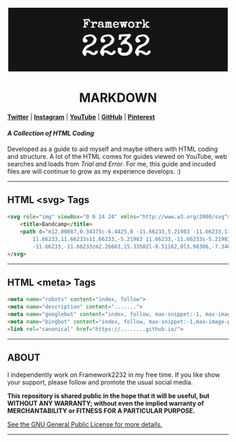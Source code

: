 <p align="center">
    <img src="https://github.com/framework2232/framework2232.github.io/blob/master/images/banner.png?raw=true" alt="Framework2232 Logo" width="500"/>
</p>
<h1 align=center>MARKDOWN</h1>


[__Twitter__][Twitter]
| [__Instagram__][Instagram]
| [__YouTube__][YouTube]
| [__GitHub__][GitHub]
| [__Pinterest__][Pinterest]


#### _A Collection of HTML Coding_

Developed as a guide to aid myself and maybe others with HTML coding and structure. A lot of the HTML comes for guides viewed on YouTube, web searches and loads from _Trial and Error_. For me, this guide and incuded files are will continue to grow as my experience develops. :)

---
## HTML \<svg> Tags
```HTML
<svg role="img" viewBox="0 0 24 24" xmlns="http://www.w3.org/2000/svg">
    <title>Bandcamp</title>
    <path d="m12.00087,0.34375c-6.4425,0 -11.66233,5.21983 -11.66233,11.66233s5.21983,11.66233 
        11.66233,11.66233s11.66233,-5.21983 11.66233,-11.66233s-5.21983,-11.66233 
        -11.66233,-11.66233zm2.26663,15.33502l-8.51162,0l3.98306,-7.34068l8.51162,0l-3.98306,7.34068z" />
</svg>
```

---
## HTML \<meta> Tags
```HTML
<meta name="robots" content="index, follow">
<meta name="description" content=".......">
<meta name="googlebot" content="index, follow, max-snippet:-1, max-image-preview:large, max-video-preview:-1">
<meta name="bingbot" content="index, follow, max-snippet:-1,max-image-preview:large, max-video-preview:-1">
<link rel="canonical" href="https://........github.io/">
```


---
## ABOUT

I independently work on Framework2232 in my free time. If you like show your support, please follow and promote the usual social media.

__This repository is shared public in the hope that it will be useful, but WITHOUT ANY WARRANTY; without even the implied warranty of MERCHANTABILITY or FITNESS FOR A PARTICULAR PURPOSE.__

[See the GNU General Public License for more details.](http://www.gnu.org/licenses/)

---


[Twitter]: https://github.com/framework2232/Python "Twitter - Framework2232"
[Instagram]: https://github.com/framework2232/HTML "Instagram - Framework2232"
[YouTube]: https://github.com/framework2232/CSS "YouTube - Framework2232"
[GitHub]: https://github.com/framework2232/Markdown "GitHub - Framework2232"
[Pinterest]: https://github.com/framework2232/Markdown "Pinterest - Framework2232"
